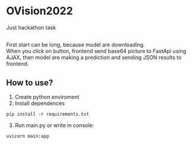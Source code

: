 # OVision2022
Just hackathon task

##
First start can be long, because model are downloading. <br>
When you click on button, frontend send base64 picture to FastApi using AJAX, then model are making a prediction and sending JSON results to frontend.

## How to use?
1. Create python enviroment
2. Install dependences
```
pip install -r requirements.txt
```
3. Run main.py or write in console:
```
uvicorn main:app
```
